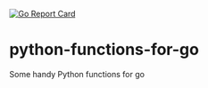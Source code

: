 [![Go Report Card](https://goreportcard.com/badge/github.com/metehanc/python-functions-for-go)](https://goreportcard.com/report/github.com/metehanc/python-functions-for-go)

# python-functions-for-go
Some handy Python functions for go
